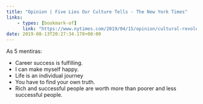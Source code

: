 ```yaml
---
title: "Opinion | Five Lies Our Culture Tells - The New York Times"
links:
    - types: [bookmark-of]
      link: "https://www.nytimes.com/2019/04/15/opinion/cultural-revolution-meritocracy.html?fbclid=IwAR0eK5qXYSkIVlEOWW_Qx0bIDnM5IlHz7fBesQJFvA6SOiYZ7ubv_7BP5IY"
date: 2019-08-13T20:27:34.178+00:00
---
```


As 5 mentiras:

- Career success is fulfilling.
- I can make myself happy.
- Life is an individual journey
- You have to find your own truth.
- Rich and successful people are worth more than poorer and less successful people.